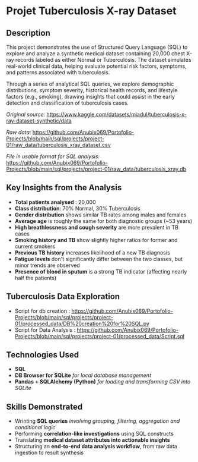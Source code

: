 # Projet Tuberculosis X-ray Dataset

## Description
This project demonstrates the use of Structured Query Language (SQL) to explore and analyze a synthetic medical dataset containing 20,000 chest X-ray records labeled as either Normal or Tuberculosis. The dataset simulates real-world clinical data, helping evaluate potential risk factors, symptoms, and patterns associated with tuberculosis.

Through a series of analytical SQL queries, we explore demographic distributions, symptom severity, historical health records, and lifestyle factors (e.g., smoking), drawing insights that could assist in the early detection and classification of tuberculosis cases.

*Original source:* https://www.kaggle.com/datasets/miadul/tuberculosis-x-ray-dataset-synthetic/data

*Raw data:* https://github.com/Anubix069/Portofolio-Projects/blob/main/sql/projects/project-01/raw_data/tuberculosis_xray_dataset.csv

*File in usable format for SQL analysis:* https://github.com/Anubix069/Portofolio-Projects/blob/main/sql/projects/project-01/raw_data/tuberculosis_xray.db


## Key Insights from the Analysis
 - **Total patients analysed** : 20,000
 - **Class distribution**: 70% Normal, 30% Tuberculosis
 - **Gender distribution** shows similar TB rates among males and females
 - **Average age** is roughly the same for both diagnostic groups (~53 years)
 - **High breathlessness and cough severity** are more prevalent in TB cases
 - **Smoking history and TB** show slightly higher ratios for former and current smokers
 - **Previous TB history** increases likelihood of a new TB diagnosis
 - **Fatigue levels** don't significantly differ between the two classes, but minor trends are observed
 - **Presence of blood in sputum** is a strong TB indicator (affecting nearly half the patients)

## Tuberculosis Data Exploration
  - Script for db creation : 
https://github.com/Anubix069/Portofolio-Projects/blob/main/sql/projects/project-01/processed_data/DB%20creation%20for%20SQL.py
  - Script for Data Analysis :
https://github.com/Anubix069/Portofolio-Projects/blob/main/sql/projects/project-01/processed_data/Script.sql

## Technologies Used
  - **SQL**
  - **DB Browser for SQLite** *for local database management*
  - **Pandas + SQLAlchemy (Python)** *for loading and transforming CSV into SQLite*

## Skills Demonstrated
  - Wrinting **SQL queries** *involving grouping, filtering, aggregation and conditional logic*
  - Performing **correlation-like investigations** using SQL constructs
  - Translating **medical dataset attributes into actionable insights**
  - Structuring an **end-to-end data analysis workflow**, from raw data ingestion to result synthesis



